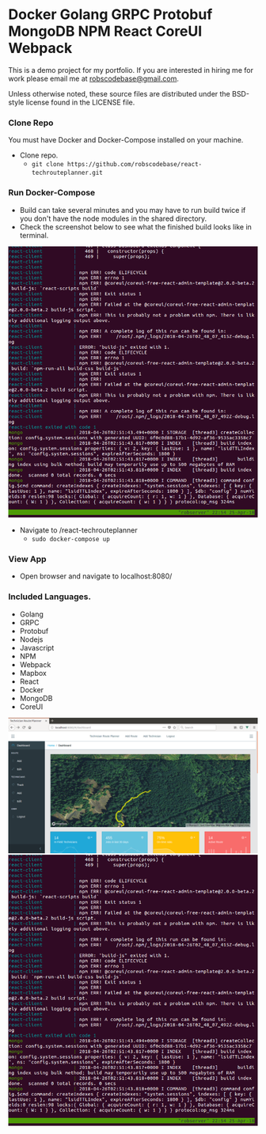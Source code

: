#  Docker Golang GRPC Protobuf MongoDB NPM React CoreUI Webpack

This is a demo project for my portfolio.
If you are interested in hiring me for work please email me at robscodebase@gmail.com.

Unless otherwise noted, these source files are distributed under the
BSD-style license found in the LICENSE file.

### Clone Repo

You must have Docker and Docker-Compose installed on your machine.
* Clone repo.
  * `git clone https://github.com/robscodebase/react-techrouteplanner.git`


### Run Docker-Compose
* Build can take several minutes and you may have to run build twice if you don't have the node modules in the shared directory.
* Check the screenshot below to see what the finished build looks like in terminal.

![Route Planner Image 2](screenshots/finished-build.png) 
* Navigate to /react-techrouteplanner
  * `sudo docker-compose up`

### View App

* Open browser and navigate to localhost:8080/

### Included Languages.
* Golang
* GRPC
* Protobuf
* Nodejs
* Javascript
* NPM
* Webpack
* Mapbox
* React
* Docker
* MongoDB
* CoreUI

![Route Planner Image 2](screenshots/technician-route-planner.png)
![Route Planner Image 2](screenshots/finished-build.png)
